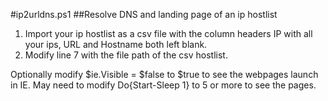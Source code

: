 
#ip2urldns.ps1
##Resolve DNS and landing page of an ip hostlist

1. Import your ip hostlist as a csv file with the column headers IP with all your ips, URL and Hostname both left blank.
2. Modify line 7 with the file path of the csv hostlist.

Optionally modify $ie.Visible = $false to $true to see the webpages launch in IE. May need to modify Do{Start-Sleep 1} to 5 or more to see the pages.
 
